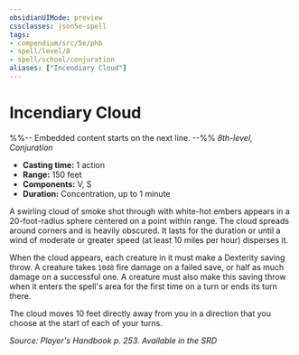 ```yaml
---
obsidianUIMode: preview
cssclasses: json5e-spell
tags:
- compendium/src/5e/phb
- spell/level/8
- spell/school/conjuration
aliases: ["Incendiary Cloud"]
---
```

# Incendiary Cloud
%%-- Embedded content starts on the next line. --%%
*8th-level, Conjuration*  

- **Casting time:** 1 action
- **Range:** 150 feet
- **Components:** V, S
- **Duration:** Concentration, up to 1 minute

A swirling cloud of smoke shot through with white-hot embers appears in a 20-foot-radius sphere centered on a point within range. The cloud spreads around corners and is heavily obscured. It lasts for the duration or until a wind of moderate or greater speed (at least 10 miles per hour) disperses it.

When the cloud appears, each creature in it must make a Dexterity saving throw. A creature takes `10d8` fire damage on a failed save, or half as much damage on a successful one. A creature must also make this saving throw when it enters the spell's area for the first time on a turn or ends its turn there.

The cloud moves 10 feet directly away from you in a direction that you choose at the start of each of your turns.

*Source: Player's Handbook p. 253. Available in the <span title='Systems Reference Document (5.1)'>SRD</span>*